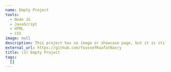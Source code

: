 ```yaml
---
name: Empty Project
tools: 
  - Node JS
  - JavaScript
  - HTML
  - CSS
image: null
description: This project has no image or showcase page, but it is still a beautiful project inside out!
external_url: https://github.com/YoussefRaafatNasry
title: (3) Empty Project
tags: 
  []
---
```


